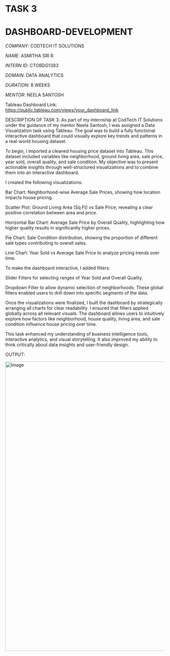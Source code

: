 # TASK 3
# DASHBOARD-DEVELOPMENT

 *COMPANY*: CODTECH IT SOLUTIONS
 
 *NAME*: ASMITHA SRI R
 
 *INTERN ID*: CTOBDG1383
 
 *DOMAIN*: DATA ANALYTICS
 
 *DURATION*: 8 WEEKS
 
 *MENTOR*: NEELA SANTOSH

Tableau Dashboard Link: https://public.tableau.com/views/your_dashboard_link

 DESCRIPTION OF TASK 3: As part of my internship at CodTech IT Solutions under the guidance of my mentor Neela Santosh, I was assigned a Data Visualization task using Tableau. The goal was to build a fully functional interactive dashboard that could visually explore key trends and patterns in a real-world housing dataset.

To begin, I imported a cleaned housing price dataset into Tableau. This dataset included variables like neighborhood, ground living area, sale price, year sold, overall quality, and sale condition. My objective was to present actionable insights through well-structured visualizations and to combine them into an interactive dashboard.

I created the following visualizations:

Bar Chart: Neighborhood-wise Average Sale Prices, showing how location impacts house pricing.

Scatter Plot: Ground Living Area (Sq Ft) vs Sale Price, revealing a clear positive correlation between area and price.

Horizontal Bar Chart: Average Sale Price by Overall Quality, highlighting how higher quality results in significantly higher prices.

Pie Chart: Sale Condition distribution, showing the proportion of different sale types contributing to overall sales.

Line Chart: Year Sold vs Average Sale Price to analyze pricing trends over time.

To make the dashboard interactive, I added filters:

Slider Filters for selecting ranges of Year Sold and Overall Quality.

Dropdown Filter to allow dynamic selection of neighborhoods.
These global filters enabled users to drill down into specific segments of the data.

Once the visualizations were finalized, I built the dashboard by strategically arranging all charts for clear readability. I ensured that filters applied globally across all relevant visuals. The dashboard allows users to intuitively explore how factors like neighborhood, house quality, living area, and sale condition influence house pricing over time.

This task enhanced my understanding of business intelligence tools, interactive analytics, and visual storytelling. It also improved my ability to think critically about data insights and user-friendly design.

OUTPUT:

<img width="1506" height="916" alt="Image" src="https://github.com/user-attachments/assets/8aff5c52-8b73-47bb-9d7c-427cb1376348" />
